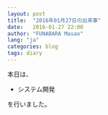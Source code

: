 ```yaml
---
layout: post
title:  "2016年01月27日の出来事"
date:   2016-01-27 22:00
author: "FUNABARA Masao"
lang: "ja"
categories: blog
tags: diary
---
```


本日は、

* システム開発

を行いました。
